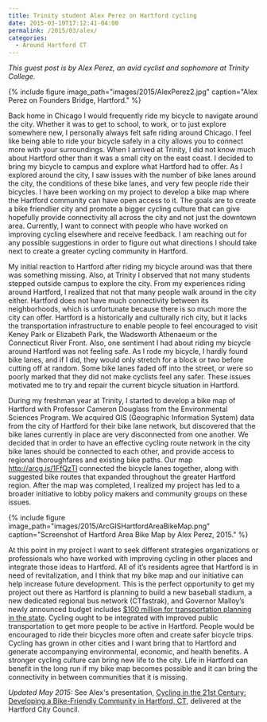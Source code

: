 ```yaml
---
title: Trinity student Alex Perez on Hartford cycling
date: 2015-03-10T17:12:41-04:00
permalink: /2015/03/alex/
categories:
  - Around Hartford CT
---
```

_This guest post is by Alex Perez, an avid cyclist and sophomore at Trinity College._

{% include figure image_path="images/2015/AlexPerez2.jpg" caption="Alex Perez on Founders Bridge, Hartford." %}

Back home in Chicago I would frequently ride my bicycle to navigate around the city. Whether it was to get to school, to work, or to just explore somewhere new, I personally always felt safe riding around Chicago. I feel like being able to ride your bicycle safely in a city allows you to connect more with your surroundings. When I arrived at Trinity, I did not know much about Hartford other than it was a small city on the east coast. I decided to bring my bicycle to campus and explore what Hartford had to offer. As I explored around the city, I saw issues with the number of bike lanes around the city, the conditions of these bike lanes, and very few people ride their bicycles. I have been working on my project to develop a bike map where the Hartford community can have open access to it. The goals are to create a bike friendlier city and promote a bigger cycling culture that can give hopefully provide connectivity all across the city and not just the downtown area. Currently, I want to connect with people who have worked on improving cycling elsewhere and receive feedback. I am reaching out for any possible suggestions in order to figure out what directions I should take next to create a greater cycling community in Hartford.

My initial reaction to Hartford after riding my bicycle around was that there was something missing. Also, at Trinity I observed that not many students stepped outside campus to explore the city. From my experiences riding around Hartford, I realized that not that many people walk around in the city either. Hartford does not have much connectivity between its neighborhoods, which is unfortunate because there is so much more the city can offer. Hartford is a historically and culturally rich city, but it lacks the transportation infrastructure to enable people to feel encouraged to visit Keney Park or Elizabeth Park, the Wadsworth Athenaeum or the Connecticut River Front. Also, one sentiment I had about riding my bicycle around Hartford was not feeling safe. As I rode my bicycle, I hardly found bike lanes, and if I did, they would only stretch for a block or two before cutting off at random. Some bike lanes faded off into the street, or were so poorly marked that they did not make cyclists feel any safer. These issues motivated me to try and repair the current bicycle situation in Hartford.

During my freshman year at Trinity, I started to develop a bike map of Hartford with Professor Cameron Douglass from the Environmental Sciences Program. We acquired GIS (Geographic Information System) data from the city of Hartford for their bike lane network, but discovered that the bike lanes currently in place are very disconnected from one another. We decided that in order to have an effective cycling route network in the city bike lanes should be connected to each other, and provide access to regional thoroughfares and existing bike paths. Our map <http://arcg.is/1FfQzTl> connected the bicycle lanes together, along with suggested bike routes that expanded throughout the greater Hartford region. After the map was completed, I realized my project has led to a broader initiative to lobby policy makers and community groups on these issues.

{% include figure image_path="images/2015/ArcGISHartfordAreaBikeMap.png" caption="Screenshot of Hartford Area Bike Map by Alex Perez, 2015." %}

At this point in my project I want to seek different strategies organizations or professionals who have worked with improving cycling in other places and integrate those ideas to Hartford. All of it’s residents agree that Hartford is in need of revitalization, and I think that my bike map and our initiative can help increase future development. This is the perfect opportunity to get my project out there as Hartford is planning to build a new baseball stadium, a new dedicated regional bus network (CTfastrak), and Governor Malloy’s newly announced budget includes [$100 million for transportation planning in the state](http://wnpr.org/post/gov-malloys-transportation-plan-spans-30-years-100-billion-lacks-funding-source). Cycling ought to be integrated with improved public transportation to get more people to be active in Hartford. People would be encouraged to ride their bicycles more often and create safer bicycle trips. Cycling has grown in other cities and I want bring that to Hartford and generate accompanying environmental, economic, and health benefits. A stronger cycling culture can bring new life to the city. Life in Hartford can benefit in the long run if my bike map becomes possible and it can bring the connectivity in between communities that it is missing.

_Updated May 2015:_ See Alex's presentation, [Cycling in the 21st Century: Developing a Bike-Friendly Community in Hartford, CT](http://jackbikes.org/images/2015/PerezAlex-CyclingIn21stC-Hartford-May2015.pdf), delivered at the Hartford City Council.
